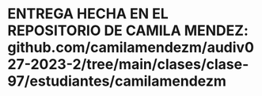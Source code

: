 # ENTREGA HECHA EN EL REPOSITORIO DE CAMILA MENDEZ: github.com/camilamendezm/audiv027-2023-2/tree/main/clases/clase-97/estudiantes/camilamendezm
